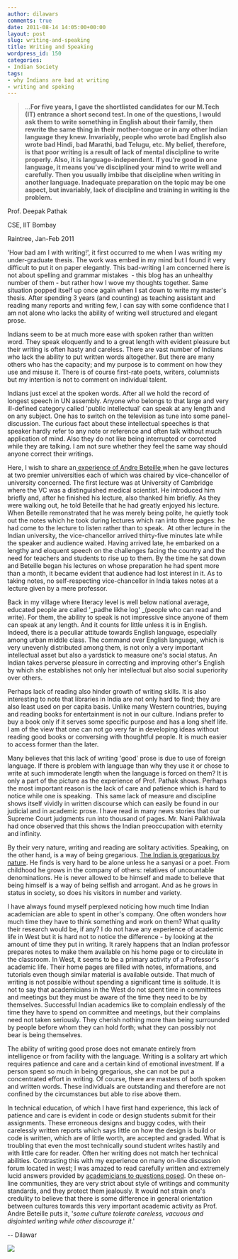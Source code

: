 ```yaml
---
author: dilawars
comments: true
date: 2011-08-14 14:05:00+00:00
layout: post
slug: writing-and-speaking
title: Writing and Speaking
wordpress_id: 150
categories:
- Indian Society
tags:
- why Indians are bad at writing
- writing and speking
---
```





> ...**For five years, I gave the shortlisted candidates for our M.Tech (IT) entrance a short second test. In one of the questions, I would ask them to write something in English about their family, then rewrite the same thing in their mother-tongue or in any other Indian language they knew. Invariably, people who wrote bad English also wrote bad Hindi, bad Marathi, bad Telugu, etc. My belief, therefore, is that poor writing is a result of lack of mental discipline to write properly. Also, it is language-independent. If you’re good in one language, it means you’ve disciplined your mind to write well and carefully. Then you usually imbibe that discipline when writing in another language. Inadequate preparation on the topic may be one aspect, but invariably, lack of discipline and training in writing is the problem.**




Prof. Deepak Pathak




CSE, IIT Bombay




Raintree, Jan-Feb 2011


'How bad am I with writing!', it first occurred to me when I was writing my under-graduate thesis. The work was embed in my mind but I found it very difficult to put it on paper elegantly. This bad-writing I am concerned here is not about spelling and grammar mistakes  - this blog has an unhealthy number of them - but rather how I wove my thoughts together. Same situation popped itself up once again when I sat down to write my master's thesis. After spending 3 years (and counting) as teaching assistant and reading many reports and writing few, I can say with some confidence that I am not alone who lacks the ability of writing well structured and elegant prose.

Indians seem to be at much more ease with spoken rather than written word. They speak eloquently and to a great length with evident pleasure but their writing is often hasty and careless. There are vast number of Indians who lack the ability to put written words altogether. But there are many others who has the capacity; and my purpose is to comment on how they use and misuse it. There is of course first-rate poets, writers, columnists but my intention is not to comment on individual talent.

Indians just excel at the spoken words. After all we hold the record of longest speech in UN assembly. Anyone who belongs to that large and very ill-defined category called 'public intellectual' can speak at any length and on any subject. One has to switch on the television as tune into some panel-discussion. The curious fact about these intellectual speeches is that speaker hardly refer to any note or reference and often talk without much application of mind. Also they do not like being interrupted or corrected while they are talking. I am not sure whether they feel the same way should anyone correct their writings.

Here, I wish to share an[ experience of Andre Beteille ](http://www.telegraphindia.com/1050407/asp/opinion/story_4519797.asp)when he gave lectures at two premier universities each of which was chaired by vice-chancellor of university concerned. The first lecture was at University of Cambridge where the VC was a distinguished medical scientist. He introduced him briefly and, after he finished his lecture, also thanked him briefly. As they were walking out, he told Beteille that he had greatly enjoyed his lecture. When Beteille remonstrated that he was merely being polite, he quietly took out the notes which he took during lectures which ran into three pages: he had come to the lecture to listen rather than to speak.  At other lecture in the Indian university, the vice-chancellor arrived thirty-five minutes late while the speaker and audience waited. Having arrived late, he embarked on a lengthy and eloquent speech on the challenges facing the country and the need for teachers and students to rise up to them. By the time he sat down and Beteille began his lectures on whose preparation he had spent more than a month, it became evident that audience had lost interest in it. As to taking notes, no self-respecting vice-chancellor in India takes notes at a lecture given by a mere professor.

Back in my village where literacy level is well below national average, educated people are called '_padhe likhe log' _(people who can read and write). For them, the ability to speak is not impressive since anyone of them can speak at any length. And it counts for little unless it is in English. Indeed, there is a peculiar attitude towards English language, especially among urban middle class. The command over English language, which is very unevenly distributed among them, is not only a very important intellectual asset but also a yardstick to measure one's social status. An Indian takes perverse pleasure in correcting and improving other's English by which she establishes not only her intellectual but also social superiority over others.

Perhaps lack of reading also hinder growth of writing skills. It is also interesting to note that libraries in India are not only hard to find; they are also least used on per capita basis. Unlike many Western countries, buying and reading books for entertainment is not in our culture. Indians prefer to buy a book only if it serves some specific purpose and has a long shelf life. I am of the view that one can not go very far in developing ideas without reading good books or conversing with thoughtful people. It is much easier to access former than the later.

Many believes that this lack of writing 'good' prose is due to use of foreign language. If there is problem with language than why they use it or chose to write at such immoderate length when the language is forced on them? It is only a part of the picture as the experience of Prof. Pathak shows. Perhaps the most important reason is the lack of care and patience which is hard to notice while one is speaking.  This same lack of measure and discipline shows itself vividly in written discourse which can easily be found in our judicial and in academic prose. I have read in many news stories that our Supreme Court judgments run into thousand of pages. Mr. Nani Palkhiwala had once observed that this shows the Indian preoccupation with eternity and infinity.

By their very nature, writing and reading are solitary activities. Speaking, on the other hand, is a way of being gregarious. [The Indian is gregarious by nature](http://dilawarsays.blogspot.com/2011/05/privacy-secrecy-and-indians.html). He finds is very hard to be alone unless he a sanyasi or a poet. From childhood he grows in the company of others: relatives of uncountable denominations. He is never allowed to be himself and made to believe that being himself is a way of being selfish and arrogant. And as he grows in status in society, so does his visitors in number and variety.

I have always found myself perplexed noticing how much time Indian academician are able to spent in other's company. One often wonders how much time they have to think something and work on them? What quality their research would be, if any? I do not have any experience of academic life in West but it is hard not to notice the difference - by looking at the amount of time they put in writing. It rarely happens that an Indian professor prepares notes to make them available on his home page or to circulate in the classroom. In West, it seems to be a primary activity of a Professor's academic life. Their home pages are filled with notes, informations, and tutorials even though similar material is available outside. That much of writing is not possible without spending a significant time is solitude. It is not to say that academicians in the West do not spent time in committees and meetings but they must be aware of the time they need to be by themselves. Successful Indian academics like to complain endlessly of the time they have to spend on committee and meetings, but their complains need not taken seriously. They cherish nothing more than being surrounded by people before whom they can hold forth; what they can possibly not bear is being themselves.

The ability of writing good prose does not emanate entirely from intelligence or from facility with the language. Writing is a solitary art which requires patience and care and a certain kind of emotional investment. If a person spent so much in being gregarious, she can not be put a concentrated effort in writing. Of course, there are masters of both spoken and written words. These individuals are outstanding and therefore are not confined by the circumstances but able to rise above them.

In technical education, of which I have first hand experience, this lack of patience and care is evident in code or design students submit for their assignments. These erroneous designs and buggy codes, with their carelessly written reports which says little on how the design is build or code is written, which are of little worth, are accepted and graded. What is troubling that even the most technically sound student writes hastily and with little care for reader. Often her writing does not match her technical abilities. Contrasting this with my experience on many on-line discussion forum located in west; I was amazed to read carefully written and extremely lucid answers provided by [academicians to questions posed](http://math.stackexchange.com/questions/18315/free-vector-space-and-vector-space). On these on-line communities, they are very strict about style of writings and community standards, and they protect them jealously. It would not strain one's credulity to believe that there is some difference in general orientation between cultures towards this very important academic activity as Prof. Andre Beteille puts it, '_some culture tolerate careless, vacuous and disjointed writing while other discourage it_.'

--
Dilawar






![](https://blogger.googleusercontent.com/tracker/3794193585985230867-382271670502464508?l=dilawarsays.blogspot.com)
